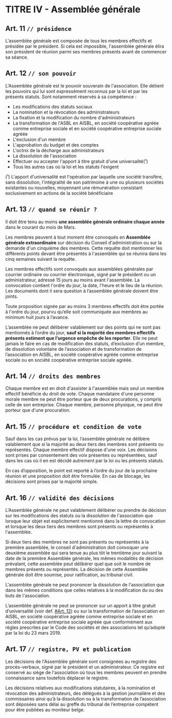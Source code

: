 # TITRE IV - Assemblée générale

## Art. 11    `// présidence`

L'assemblée générale est composée de tous les membres effectifs et présidée par le président. Si cela est impossible, l'assemblée générale élira son président de réunion parmi ses membres présents avant de commencer sa séance.

## Art. 12    `// son pouvoir`

L'Assemblée générale est le pouvoir souverain de l'association. Elle détient les pouvoirs qui lui sont expressément reconnus par la loi et par les présents statuts. Sont notamment réservés à sa compétence : 

* Les modifications des statuts sociaux
* La nomination et la révocation des administrateurs
* La fixation et la modification du nombre d'administrateurs
* La transformation de l'ASBL en AISBL, en société coopérative agréée comme entreprise sociale et en société coopérative entreprise sociale agréée
* L'exclusion d'un membre
* L'approbation du budget et des comptes
* L'octroi de la décharge aux administrateurs
* La dissolution de l'association
* Effectuer ou accepter l'apport à titre gratuit d'une universalité(¹)
* Tous les autres cas où la loi et les statuts l'exigent

(¹) L'apport d'universalité est l'opération par laquelle une société transfère, sans dissolution, l'intégralité de son patrimoine à une ou plusieurs sociétés existantes ou nouvelles, moyennant une rémunération consistant exclusivement en actions de la société bénéficiaire

## Art. 13    `// quand se réunir ?`

Il doit être tenu au moins **une assemblée générale ordinaire chaque année** dans le courant du mois de Mars. 

Les membres peuvent à tout moment être convoqués en **Assemblée générale extraordinaire** sur décision du Conseil d'administration ou sur la demande d'un cinquième des membres. Cette requête doit mentionner les différents points devant être présentés à l'assemblée qui se réunira dans les cinq semaines suivant la requête. 

Les membres effectifs sont convoqués aux assemblées générales par courrier ordinaire ou courrier électronique, signé par le président ou un administrateur, adressé 15 jours au moins avant l'assemblée. La convocation contient l'ordre du jour, la date, l'heure et le lieu de la réunion. Les documents dont il sera question à l’assemblée générale doivent être joints. 

Toute proposition signée par au moins 3 membres effectifs doit être portée à l'ordre du jour, pourvu qu’elle soit communiquée aux membres au minimum huit jours à l’avance. 

L’assemblée ne peut délibérer valablement sur des points qui ne sont pas mentionnés à l’ordre du jour, **sauf si la majorité des membres effectifs présents estiment que l’urgence empêche de les reporter**. Elle ne peut jamais le faire en cas de modification des statuts, d’exclusion d’un membre, de dissolution volontaire de l’association et de transformation de l’association en AISBL, en société coopérative agréée comme entreprise sociale ou en société coopérative entreprise sociale agréée. 

## Art. 14    `// droits des membres`

Chaque membre est en droit d'assister à l'assemblée mais seul un membre effectif bénéficie du droit de vote. Chaque mandataire d'une personne morale membre ne peut être porteur que de deux procurations, y compris celle de son entreprise. Chaque membre, personne physique, ne peut être porteur que d'une procuration. 

## Art. 15    `// procédure et condition de vote`

Sauf dans les cas prévus par la loi, l’assemblée générale ne délibère valablement que si la majorité au deux tiers des membres sont présents ou représentés. Chaque membre effectif dispose d'une voix. Les décisions sont prises par consentement des voix présentes ou représentées, sauf dans les cas où il en est décidé autrement par la loi ou les présents statuts. 

En cas d’opposition, le point est reporté à l’ordre du jour de la prochaine réunion et une proposition doit être formulée. En cas de blocage, les décisions sont prises par la majorité simple. 

## Art. 16    `// validité des décisions`

L'Assemblée générale ne peut valablement délibérer ou prendre de décision sur les modifications des statuts ou la dissolution de l'association que lorsque leur objet est explicitement mentionné dans la lettre de convocation et lorsque les deux tiers des membres sont présents ou représentés à l'assemblée. 

Si deux tiers des membres ne sont pas présents ou représentés à la première assemblée, le conseil d'administration doit convoquer une deuxième assemblée qui sera tenue au plus tôt le trentième jour suivant la date de la première Assemblée générale, les mêmes modalités de décision prévalant, cette assemblée peut délibérer quel que soit le nombre de membres présents ou représentés. La décision de cette Assemblée générale doit être soumise, pour ratification, au tribunal civil. 

L'assemblée générale ne peut prononcer la dissolution de l'association que dans les mêmes conditions que celles relatives à la modification du ou des buts de l'association. 

L’assemblée générale ne peut se prononcer sur un apport à titre gratuit d’universalité (voir def. [#Art. 12](#art-12-son-pouvoir)) ou sur la transformation de l’association en AISBL, en société coopérative agréée comme entreprise sociale et en société coopérative entreprise sociale agréée que conformément aux règles prescrites par le Code des sociétés et des associations tel qu’adopté par la loi du 23 mars 2019. 

## Art. 17    `// registre, PV et publication`

Les décisions de l'Assemblée générale sont consignées au registre des procès-verbaux, signé par le président et un administrateur. Ce registre est conservé au siège de l'association où tous les membres peuvent en prendre connaissance sans toutefois déplacer le registre. 

Les décisions relatives aux modifications statutaires, à la nomination et révocation des administrateurs, des délégués à la gestion journalière et des commissaires ainsi qu’à la dissolution ou à la transformation de l’association sont déposées sans délai au greffe du tribunal de l’entreprise compétent pour être publiées au moniteur belge. 

